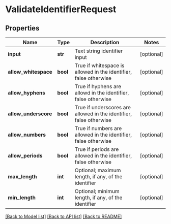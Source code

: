 # ValidateIdentifierRequest

## Properties
Name | Type | Description | Notes
------------ | ------------- | ------------- | -------------
**input** | **str** | Text string identifier input | [optional] 
**allow_whitespace** | **bool** | True if whitespace is allowed in the identifier, false otherwise | [optional] 
**allow_hyphens** | **bool** | True if hyphens are allowd in the identifier, false otherwise | [optional] 
**allow_underscore** | **bool** | True if underscores are allowed in the identifier, false otherwise | [optional] 
**allow_numbers** | **bool** | True if numbers are allowed in the identifier, false otherwise | [optional] 
**allow_periods** | **bool** | True if periods are allowed in the identifier, false otherwise | [optional] 
**max_length** | **int** | Optional; maximum length, if any, of the identifier | [optional] 
**min_length** | **int** | Optional; minimum length, if any, of the identifier | [optional] 

[[Back to Model list]](../README.md#documentation-for-models) [[Back to API list]](../README.md#documentation-for-api-endpoints) [[Back to README]](../README.md)


